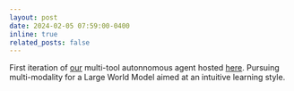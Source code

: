 ```yaml
---
layout: post
date: 2024-02-05 07:59:00-0400
inline: true
related_posts: false
---
```


First iteration of <a href='https://github.com/e-lab/'>our</a> multi-tool autonnomous agent hosted <a href='https://eugenio-a3n.streamlit.app/'>here</a>. Pursuing multi-modality for a Large World Model aimed at an intuitive learning style. 